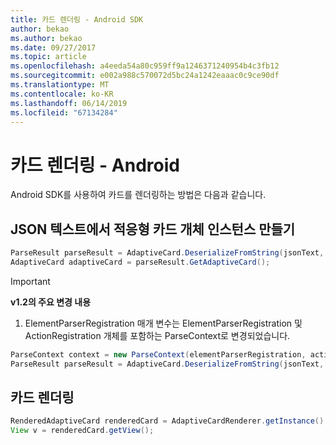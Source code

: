 ```yaml
---
title: 카드 렌더링 - Android SDK
author: bekao
ms.author: bekao
ms.date: 09/27/2017
ms.topic: article
ms.openlocfilehash: a4eeda54a80c959ff9a1246371240954b4c3fb12
ms.sourcegitcommit: e002a988c570072d5bc24a1242eaaac0c9ce90df
ms.translationtype: MT
ms.contentlocale: ko-KR
ms.lasthandoff: 06/14/2019
ms.locfileid: "67134284"
---
```

# <a name="render-a-card---android"></a>카드 렌더링 - Android

Android SDK를 사용하여 카드를 렌더링하는 방법은 다음과 같습니다.

## <a name="create-adaptive-card-object-instance-from-json-text"></a>JSON 텍스트에서 적응형 카드 개체 인스턴스 만들기

```java
ParseResult parseResult = AdaptiveCard.DeserializeFromString(jsonText, AdaptiveCardRenderer.VERSION, elementParserRegistration);
AdaptiveCard adaptiveCard = parseResult.GetAdaptiveCard();
```
> [!IMPORTANT]
> **v1.2의 주요 변경 내용**
> 
> 1. ElementParserRegistration 매개 변수는 ElementParserRegistration 및 ActionRegistration 개체를 포함하는 ParseContext로 변경되었습니다.
> ```java
> ParseContext context = new ParseContext(elementParserRegistration, actionParserRegistration);
> ParseResult parseResult = AdaptiveCard.DeserializeFromString(jsonText, AdaptiveCardRenderer.VERSION, context);
> ```

## <a name="render-a-card"></a>카드 렌더링

```java
RenderedAdaptiveCard renderedCard = AdaptiveCardRenderer.getInstance().render(context, getSupportFragmentManager(), adaptiveCard, cardActionHandler, new HostConfig());
View v = renderedCard.getView();
```

